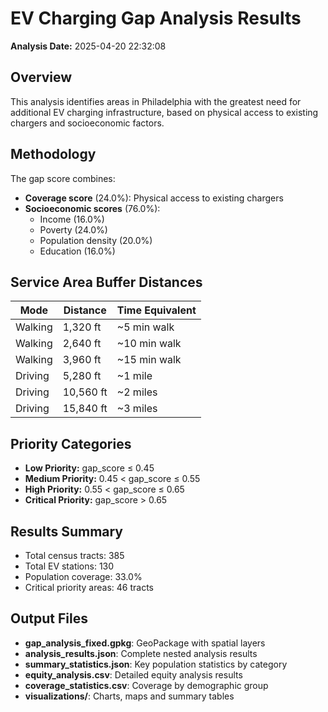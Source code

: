 
# EV Charging Gap Analysis Results

**Analysis Date:** 2025-04-20 22:32:08

## Overview
This analysis identifies areas in Philadelphia with the greatest need for additional EV charging infrastructure, 
based on physical access to existing chargers and socioeconomic factors.

## Methodology
The gap score combines:
- **Coverage score** (24.0%): Physical access to existing chargers
- **Socioeconomic scores** (76.0%):
  - Income (16.0%)
  - Poverty (24.0%)
  - Population density (20.0%)
  - Education (16.0%)

## Service Area Buffer Distances
| Mode | Distance | Time Equivalent |
|------|----------|-----------------|
| Walking | 1,320 ft | ~5 min walk |
| Walking | 2,640 ft | ~10 min walk |
| Walking | 3,960 ft | ~15 min walk |
| Driving | 5,280 ft | ~1 mile |
| Driving | 10,560 ft | ~2 miles |
| Driving | 15,840 ft | ~3 miles |

## Priority Categories
- **Low Priority:** gap_score ≤ 0.45
- **Medium Priority:** 0.45 < gap_score ≤ 0.55
- **High Priority:** 0.55 < gap_score ≤ 0.65
- **Critical Priority:** gap_score > 0.65

## Results Summary
- Total census tracts: 385
- Total EV stations: 130
- Population coverage: 33.0%
- Critical priority areas: 46 tracts

## Output Files
- **gap_analysis_fixed.gpkg**: GeoPackage with spatial layers
- **analysis_results.json**: Complete nested analysis results
- **summary_statistics.json**: Key population statistics by category
- **equity_analysis.csv**: Detailed equity analysis results
- **coverage_statistics.csv**: Coverage by demographic group
- **visualizations/**: Charts, maps and summary tables
